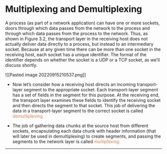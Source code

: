 # Multiplexing and Demultiplexing


 A process (as part of a network application) can have one or more sockets, doors through which data passes from the network to the process and through which data passes from the process to the network. Thus, as shown in Figure 3.2, the transport layer in the receiving host does not actually deliver data directly to a process, but instead to an intermediary socket. Because at any given time there can be more than one socket in the receiving host, each socket has a unique identifier. The format of the identifier depends on whether the socket is a UDP or a TCP socket, as we’ll discuss shortly.

![[Pasted image 20220915210537.png]]

- Now let’s consider how a receiving host directs an incoming transport-layer segment to the appropriate socket. Each transport-layer segment has a set of fields in the segment for this purpose. At the receiving end, the transport layer examines these fields to identify the receiving socket and then directs the segment to that socket. This job of delivering the data in a transport-layer segment to the correct socket is called <font style="color:coral">demultiplexing</font>

- The job of gathering data chunks at the source host from different sockets, encapsulating each data chunk with header information (that will later be used in demultiplexing) to create segments, and passing the segments to the network layer is called <font style="color:coral">multiplexing.</font>
---
